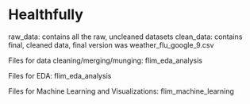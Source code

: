 # Healthfully
raw_data: contains all the raw, uncleaned datasets
clean_data: contains final, cleaned data, final version was weather_flu_google_9.csv

Files for data cleaning/merging/munging: flim_eda_analysis

Files for EDA: flim_eda_analysis

Files for Machine Learning and Visualizations: flim_machine_learning
